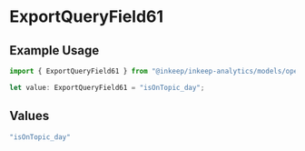 # ExportQueryField61

## Example Usage

```typescript
import { ExportQueryField61 } from "@inkeep/inkeep-analytics/models/operations";

let value: ExportQueryField61 = "isOnTopic_day";
```

## Values

```typescript
"isOnTopic_day"
```